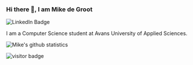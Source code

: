 ### Hi there 👋, I am Mike de Groot

![LinkedIn Badge](https://img.shields.io/badge/LinkedIn-0A66C2?logo=linkedin&logoColor=fff&style=flat-square)

I am a Computer Science student at Avans University of Applied Sciences. 

![Mike's github statistics](https://github-readme-stats.vercel.app/api?username=MikeWhileCoding&show_icons=true)

![visitor badge](https://visitor-badge.glitch.me/badge?page_id=MikeWhileCoding.visitor-badge&left_text=Page%Visits)
